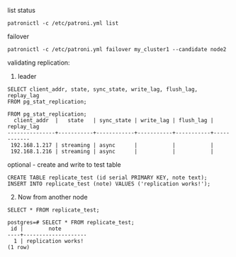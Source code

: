 list status
```
patronictl -c /etc/patroni.yml list
```

failover
```
patronictl -c /etc/patroni.yml failover my_cluster1 --candidate node2
```

validating replication:
1. leader
```
SELECT client_addr, state, sync_state, write_lag, flush_lag, replay_lag
FROM pg_stat_replication;

FROM pg_stat_replication;
  client_addr  |   state   | sync_state | write_lag | flush_lag | replay_lag
---------------+-----------+------------+-----------+-----------+------------
 192.168.1.217 | streaming | async      |           |           |
 192.168.1.216 | streaming | async      |           |           |
```

optional - create and write to test table
```
CREATE TABLE replicate_test (id serial PRIMARY KEY, note text);
INSERT INTO replicate_test (note) VALUES ('replication works!');
```

2. Now from another node
```
SELECT * FROM replicate_test;

postgres=# SELECT * FROM replicate_test;
 id |        note
----+--------------------
  1 | replication works!
(1 row)
```

